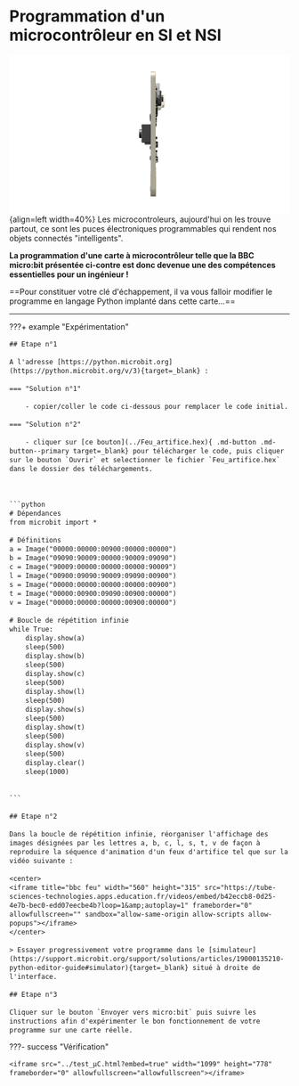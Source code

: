 
# Programmation d'un microcontrôleur en SI et NSI

![bbc-microbit gif](../images/bbc-microbit.gif){align=left width=40%}
Les microcontroleurs, aujourd'hui on les trouve partout, ce sont les puces électroniques programmables qui rendent nos objets connectés "intelligents".

**La programmation d'une carte à microcontrôleur telle que la BBC micro:bit présentée ci-contre est donc devenue une des compétences essentielles pour un ingénieur !**

==Pour constituer votre clé d'échappement, il va vous falloir modifier le programme en langage Python implanté dans cette carte...==

***

???+ example "Expérimentation"

    ## Etape n°1

    A l'adresse [https://python.microbit.org](https://python.microbit.org/v/3){target=_blank} :

    === "Solution n°1"

        - copier/coller le code ci-dessous pour remplacer le code initial.

    === "Solution n°2"

        - cliquer sur [ce bouton](../Feu_artifice.hex){ .md-button .md-button--primary target=_blank} pour télécharger le code, puis cliquer sur le bouton `Ouvrir` et selectionner le fichier `Feu_artifice.hex` dans le dossier des téléchargements.



    ```python
    # Dépendances
    from microbit import *

    # Définitions
    a = Image("00000:00000:00900:00000:00000")
    b = Image("09090:90009:00000:90009:09090")
    c = Image("90009:00000:00000:00000:90009")
    l = Image("00900:09090:90009:09090:00900")
    s = Image("00000:00000:00000:00000:00900")
    t = Image("00000:00900:09090:00900:00000")
    v = Image("00000:00000:00000:00900:00000")

    # Boucle de répétition infinie
    while True:
        display.show(a)
        sleep(500)
        display.show(b)
        sleep(500)
        display.show(c)
        sleep(500)
        display.show(l)
        sleep(500)
        display.show(s)
        sleep(500)
        display.show(t)
        sleep(500)
        display.show(v)
        sleep(500)
        display.clear()
        sleep(1000)
            

    ```

    ## Etape n°2

    Dans la boucle de répétition infinie, réorganiser l'affichage des images désignées par les lettres a, b, c, l, s, t, v de façon à reproduire la séquence d'animation d'un feux d'artifice tel que sur la vidéo suivante :

    <center>
    <iframe title="bbc feu" width="560" height="315" src="https://tube-sciences-technologies.apps.education.fr/videos/embed/b42eccb8-0d25-4e7b-bec0-edd07eecbe4b?loop=1&amp;autoplay=1" frameborder="0" allowfullscreen="" sandbox="allow-same-origin allow-scripts allow-popups"></iframe>
    </center>

    > Essayer progressivement votre programme dans le [simulateur](https://support.microbit.org/support/solutions/articles/19000135210-python-editor-guide#simulator){target=_blank} situé à droite de l'interface.

    ## Etape n°3

    Cliquer sur le bouton `Envoyer vers micro:bit` puis suivre les instructions afin d'expérimenter le bon fonctionnement de votre programme sur une carte réelle.

???- success "Vérification"

    <iframe src="../test_µC.html?embed=true" width="1099" height="778" frameborder="0" allowfullscreen="allowfullscreen"></iframe>